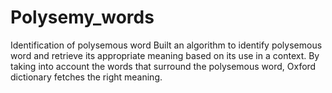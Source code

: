 # Polysemy_words
Identification of polysemous word Built an algorithm to identify polysemous word and retrieve its appropriate meaning based on its use in a context. By taking into account the words that surround the polysemous word, Oxford dictionary fetches the right meaning.
